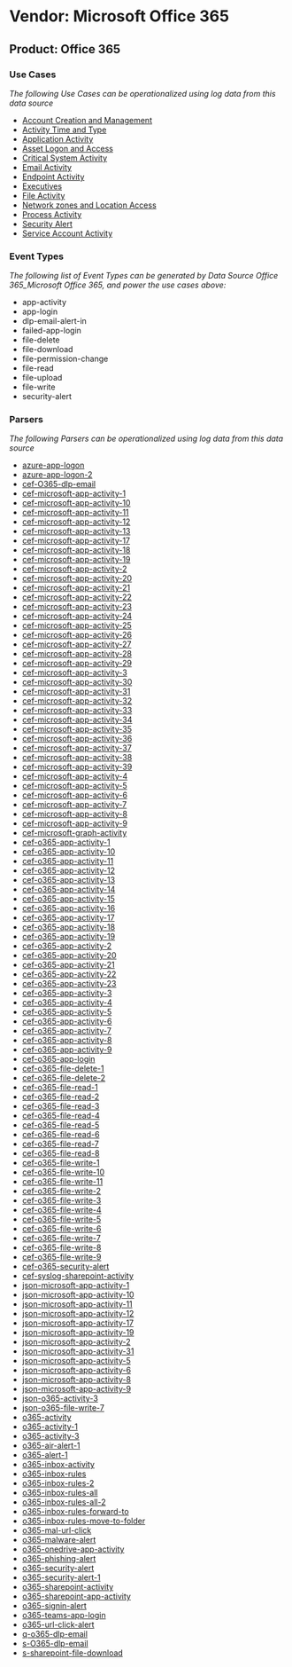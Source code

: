Vendor: Microsoft Office 365
============================
Product: Office 365
-------------------

### Use Cases

_The following Use Cases can be operationalized using log data from this data source_

* [Account Creation and Management](usecase_account_creation_and_management.md)
* [Activity Time  and Type](usecase_activity_time__and_type.md)
* [Application Activity](usecase_application_activity.md)
* [Asset Logon and Access](usecase_asset_logon_and_access.md)
* [Critical System Activity](usecase_critical_system_activity.md)
* [Email Activity](usecase_email_activity.md)
* [Endpoint Activity](usecase_endpoint_activity.md)
* [Executives](usecase_executives.md)
* [File Activity](usecase_file_activity.md)
* [Network zones and Location Access](usecase_network_zones_and_location_access.md)
* [Process Activity](usecase_process_activity.md)
* [Security Alert](usecase_security_alert.md)
* [Service Account Activity](usecase_service_account_activity.md)


### Event Types

_The following list of Event Types can be generated by Data Source Office 365_Microsoft Office 365, and power the use cases above:_

- app-activity
- app-login
- dlp-email-alert-in
- failed-app-login
- file-delete
- file-download
- file-permission-change
- file-read
- file-upload
- file-write
- security-alert


### Parsers

_The following Parsers can be operationalized using log data from this data source_

* [azure-app-logon](parserContent_azure-app-logon.md)
* [azure-app-logon-2](parserContent_azure-app-logon-2.md)
* [cef-O365-dlp-email](parserContent_cef-o365-dlp-email.md)
* [cef-microsoft-app-activity-1](parserContent_cef-microsoft-app-activity-1.md)
* [cef-microsoft-app-activity-10](parserContent_cef-microsoft-app-activity-10.md)
* [cef-microsoft-app-activity-11](parserContent_cef-microsoft-app-activity-11.md)
* [cef-microsoft-app-activity-12](parserContent_cef-microsoft-app-activity-12.md)
* [cef-microsoft-app-activity-13](parserContent_cef-microsoft-app-activity-13.md)
* [cef-microsoft-app-activity-17](parserContent_cef-microsoft-app-activity-17.md)
* [cef-microsoft-app-activity-18](parserContent_cef-microsoft-app-activity-18.md)
* [cef-microsoft-app-activity-19](parserContent_cef-microsoft-app-activity-19.md)
* [cef-microsoft-app-activity-2](parserContent_cef-microsoft-app-activity-2.md)
* [cef-microsoft-app-activity-20](parserContent_cef-microsoft-app-activity-20.md)
* [cef-microsoft-app-activity-21](parserContent_cef-microsoft-app-activity-21.md)
* [cef-microsoft-app-activity-22](parserContent_cef-microsoft-app-activity-22.md)
* [cef-microsoft-app-activity-23](parserContent_cef-microsoft-app-activity-23.md)
* [cef-microsoft-app-activity-24](parserContent_cef-microsoft-app-activity-24.md)
* [cef-microsoft-app-activity-25](parserContent_cef-microsoft-app-activity-25.md)
* [cef-microsoft-app-activity-26](parserContent_cef-microsoft-app-activity-26.md)
* [cef-microsoft-app-activity-27](parserContent_cef-microsoft-app-activity-27.md)
* [cef-microsoft-app-activity-28](parserContent_cef-microsoft-app-activity-28.md)
* [cef-microsoft-app-activity-29](parserContent_cef-microsoft-app-activity-29.md)
* [cef-microsoft-app-activity-3](parserContent_cef-microsoft-app-activity-3.md)
* [cef-microsoft-app-activity-30](parserContent_cef-microsoft-app-activity-30.md)
* [cef-microsoft-app-activity-31](parserContent_cef-microsoft-app-activity-31.md)
* [cef-microsoft-app-activity-32](parserContent_cef-microsoft-app-activity-32.md)
* [cef-microsoft-app-activity-33](parserContent_cef-microsoft-app-activity-33.md)
* [cef-microsoft-app-activity-34](parserContent_cef-microsoft-app-activity-34.md)
* [cef-microsoft-app-activity-35](parserContent_cef-microsoft-app-activity-35.md)
* [cef-microsoft-app-activity-36](parserContent_cef-microsoft-app-activity-36.md)
* [cef-microsoft-app-activity-37](parserContent_cef-microsoft-app-activity-37.md)
* [cef-microsoft-app-activity-38](parserContent_cef-microsoft-app-activity-38.md)
* [cef-microsoft-app-activity-39](parserContent_cef-microsoft-app-activity-39.md)
* [cef-microsoft-app-activity-4](parserContent_cef-microsoft-app-activity-4.md)
* [cef-microsoft-app-activity-5](parserContent_cef-microsoft-app-activity-5.md)
* [cef-microsoft-app-activity-6](parserContent_cef-microsoft-app-activity-6.md)
* [cef-microsoft-app-activity-7](parserContent_cef-microsoft-app-activity-7.md)
* [cef-microsoft-app-activity-8](parserContent_cef-microsoft-app-activity-8.md)
* [cef-microsoft-app-activity-9](parserContent_cef-microsoft-app-activity-9.md)
* [cef-microsoft-graph-activity](parserContent_cef-microsoft-graph-activity.md)
* [cef-o365-app-activity-1](parserContent_cef-o365-app-activity-1.md)
* [cef-o365-app-activity-10](parserContent_cef-o365-app-activity-10.md)
* [cef-o365-app-activity-11](parserContent_cef-o365-app-activity-11.md)
* [cef-o365-app-activity-12](parserContent_cef-o365-app-activity-12.md)
* [cef-o365-app-activity-13](parserContent_cef-o365-app-activity-13.md)
* [cef-o365-app-activity-14](parserContent_cef-o365-app-activity-14.md)
* [cef-o365-app-activity-15](parserContent_cef-o365-app-activity-15.md)
* [cef-o365-app-activity-16](parserContent_cef-o365-app-activity-16.md)
* [cef-o365-app-activity-17](parserContent_cef-o365-app-activity-17.md)
* [cef-o365-app-activity-18](parserContent_cef-o365-app-activity-18.md)
* [cef-o365-app-activity-19](parserContent_cef-o365-app-activity-19.md)
* [cef-o365-app-activity-2](parserContent_cef-o365-app-activity-2.md)
* [cef-o365-app-activity-20](parserContent_cef-o365-app-activity-20.md)
* [cef-o365-app-activity-21](parserContent_cef-o365-app-activity-21.md)
* [cef-o365-app-activity-22](parserContent_cef-o365-app-activity-22.md)
* [cef-o365-app-activity-23](parserContent_cef-o365-app-activity-23.md)
* [cef-o365-app-activity-3](parserContent_cef-o365-app-activity-3.md)
* [cef-o365-app-activity-4](parserContent_cef-o365-app-activity-4.md)
* [cef-o365-app-activity-5](parserContent_cef-o365-app-activity-5.md)
* [cef-o365-app-activity-6](parserContent_cef-o365-app-activity-6.md)
* [cef-o365-app-activity-7](parserContent_cef-o365-app-activity-7.md)
* [cef-o365-app-activity-8](parserContent_cef-o365-app-activity-8.md)
* [cef-o365-app-activity-9](parserContent_cef-o365-app-activity-9.md)
* [cef-o365-app-login](parserContent_cef-o365-app-login.md)
* [cef-o365-file-delete-1](parserContent_cef-o365-file-delete-1.md)
* [cef-o365-file-delete-2](parserContent_cef-o365-file-delete-2.md)
* [cef-o365-file-read-1](parserContent_cef-o365-file-read-1.md)
* [cef-o365-file-read-2](parserContent_cef-o365-file-read-2.md)
* [cef-o365-file-read-3](parserContent_cef-o365-file-read-3.md)
* [cef-o365-file-read-4](parserContent_cef-o365-file-read-4.md)
* [cef-o365-file-read-5](parserContent_cef-o365-file-read-5.md)
* [cef-o365-file-read-6](parserContent_cef-o365-file-read-6.md)
* [cef-o365-file-read-7](parserContent_cef-o365-file-read-7.md)
* [cef-o365-file-read-8](parserContent_cef-o365-file-read-8.md)
* [cef-o365-file-write-1](parserContent_cef-o365-file-write-1.md)
* [cef-o365-file-write-10](parserContent_cef-o365-file-write-10.md)
* [cef-o365-file-write-11](parserContent_cef-o365-file-write-11.md)
* [cef-o365-file-write-2](parserContent_cef-o365-file-write-2.md)
* [cef-o365-file-write-3](parserContent_cef-o365-file-write-3.md)
* [cef-o365-file-write-4](parserContent_cef-o365-file-write-4.md)
* [cef-o365-file-write-5](parserContent_cef-o365-file-write-5.md)
* [cef-o365-file-write-6](parserContent_cef-o365-file-write-6.md)
* [cef-o365-file-write-7](parserContent_cef-o365-file-write-7.md)
* [cef-o365-file-write-8](parserContent_cef-o365-file-write-8.md)
* [cef-o365-file-write-9](parserContent_cef-o365-file-write-9.md)
* [cef-o365-security-alert](parserContent_cef-o365-security-alert.md)
* [cef-syslog-sharepoint-activity](parserContent_cef-syslog-sharepoint-activity.md)
* [json-microsoft-app-activity-1](parserContent_json-microsoft-app-activity-1.md)
* [json-microsoft-app-activity-10](parserContent_json-microsoft-app-activity-10.md)
* [json-microsoft-app-activity-11](parserContent_json-microsoft-app-activity-11.md)
* [json-microsoft-app-activity-12](parserContent_json-microsoft-app-activity-12.md)
* [json-microsoft-app-activity-17](parserContent_json-microsoft-app-activity-17.md)
* [json-microsoft-app-activity-19](parserContent_json-microsoft-app-activity-19.md)
* [json-microsoft-app-activity-2](parserContent_json-microsoft-app-activity-2.md)
* [json-microsoft-app-activity-31](parserContent_json-microsoft-app-activity-31.md)
* [json-microsoft-app-activity-5](parserContent_json-microsoft-app-activity-5.md)
* [json-microsoft-app-activity-6](parserContent_json-microsoft-app-activity-6.md)
* [json-microsoft-app-activity-8](parserContent_json-microsoft-app-activity-8.md)
* [json-microsoft-app-activity-9](parserContent_json-microsoft-app-activity-9.md)
* [json-o365-activity-3](parserContent_json-o365-activity-3.md)
* [json-o365-file-write-7](parserContent_json-o365-file-write-7.md)
* [o365-activity](parserContent_o365-activity.md)
* [o365-activity-1](parserContent_o365-activity-1.md)
* [o365-activity-3](parserContent_o365-activity-3.md)
* [o365-air-alert-1](parserContent_o365-air-alert-1.md)
* [o365-alert-1](parserContent_o365-alert-1.md)
* [o365-inbox-activity](parserContent_o365-inbox-activity.md)
* [o365-inbox-rules](parserContent_o365-inbox-rules.md)
* [o365-inbox-rules-2](parserContent_o365-inbox-rules-2.md)
* [o365-inbox-rules-all](parserContent_o365-inbox-rules-all.md)
* [o365-inbox-rules-all-2](parserContent_o365-inbox-rules-all-2.md)
* [o365-inbox-rules-forward-to](parserContent_o365-inbox-rules-forward-to.md)
* [o365-inbox-rules-move-to-folder](parserContent_o365-inbox-rules-move-to-folder.md)
* [o365-mal-url-click](parserContent_o365-mal-url-click.md)
* [o365-malware-alert](parserContent_o365-malware-alert.md)
* [o365-onedrive-app-activity](parserContent_o365-onedrive-app-activity.md)
* [o365-phishing-alert](parserContent_o365-phishing-alert.md)
* [o365-security-alert](parserContent_o365-security-alert.md)
* [o365-security-alert-1](parserContent_o365-security-alert-1.md)
* [o365-sharepoint-activity](parserContent_o365-sharepoint-activity.md)
* [o365-sharepoint-app-activity](parserContent_o365-sharepoint-app-activity.md)
* [o365-signin-alert](parserContent_o365-signin-alert.md)
* [o365-teams-app-login](parserContent_o365-teams-app-login.md)
* [o365-url-click-alert](parserContent_o365-url-click-alert.md)
* [q-o365-dlp-email](parserContent_q-o365-dlp-email.md)
* [s-O365-dlp-email](parserContent_s-o365-dlp-email.md)
* [s-sharepoint-file-download](parserContent_s-sharepoint-file-download.md)
